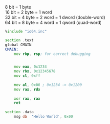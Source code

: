 8 bit = 1 byte  
16 bit = 2 byte = 1 word  
32 bit = 4 byte = 2 word = 1 dword (double-word)  
64 bit = 8 byte = 4 word = 1 qword (quad-word)  

```asm
%include "io64.inc"

section .text
global CMAIN
CMAIN:
    mov rbp, rsp; for correct debugging


    mov eax, 0x1234
    mov rbx, 0x12345678
    mov cl, 0xff
    
    mov al, 0x00 ; 0x1234 -> 0x1200
    mov rax, rdx
    
    xor rax, rax
    ret
    
section .data
    msg db  'Hello World', 0x00
```
